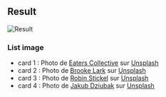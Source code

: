 ## Result 
![Result](./result.gif)




### List image 
- card 1 : Photo de <a href="https://unsplash.com/fr/@eaterscollective?utm_content=creditCopyText&utm_medium=referral&utm_source=unsplash">Eaters Collective</a> sur <a href="https://unsplash.com/fr/photos/pates-au-pesto-et-tomates-tranchees-servies-sur-une-assiette-en-ceramique-blanche-12eHC6FxPyg?utm_content=creditCopyText&utm_medium=referral&utm_source=unsplash">Unsplash</a>
- card 2 : Photo de <a href="https://unsplash.com/fr/@brookelark?utm_content=creditCopyText&utm_medium=referral&utm_source=unsplash">Brooke Lark</a> sur <a href="https://unsplash.com/fr/photos/photographie-a-plat-de-pommes-tranchees-de-saucisses-de-frites-et-de-sauce-brune-C1fMH2Vej8A?utm_content=creditCopyText&utm_medium=referral&utm_source=unsplash">Unsplash</a>
- card 3 : Photo de <a href="https://unsplash.com/fr/@robinstickel?utm_content=creditCopyText&utm_medium=referral&utm_source=unsplash">Robin Stickel</a> sur <a href="https://unsplash.com/fr/photos/photographie-selective-de-galettes-de-hamburger-de-mayonnaise-et-de-frites-servies-sur-un-plateau-tzl1UCXg5Es?utm_content=creditCopyText&utm_medium=referral&utm_source=unsplash">Unsplash</a>
- card 4 : Photo de <a href="https://unsplash.com/fr/@jckbck?utm_content=creditCopyText&utm_medium=referral&utm_source=unsplash">Jakub Dziubak</a> sur <a href="https://unsplash.com/fr/photos/sushi-sur-assiette-en-ceramique-noire-iOHJKJqO6E0?utm_content=creditCopyText&utm_medium=referral&utm_source=unsplash">Unsplash</a>


